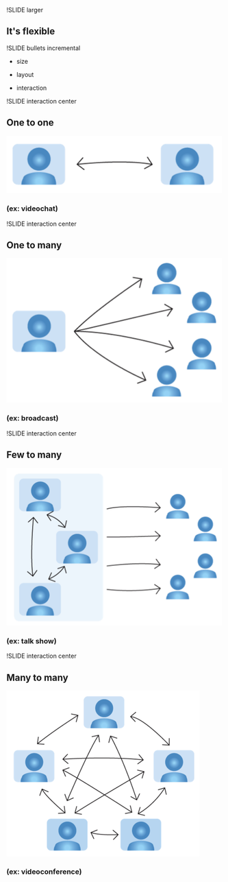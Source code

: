 !SLIDE larger

## It's flexible ##

!SLIDE bullets incremental

* size

* layout 

* interaction

!SLIDE interaction center

## One to one ##

![one-to-one](../img/one-to-one.png)

### (ex: videochat)




!SLIDE interaction center

## One to many ##

![one-to-many](../img/one-to-many.png)

### (ex: broadcast)



!SLIDE interaction center

## Few to many ##

![few-to-many](../img/few-to-many.png)

### (ex: talk show)



!SLIDE interaction center

## Many to many ##

![many-to-many](../img/many-to-many.png)

### (ex: videoconference)